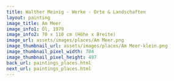 ```yaml
---
title: Walther Meinig - Werke - Orte & Landschaften
layout: painting
image_title: Am Meer
image_info1: Öl, 1979
image_info2: 70 x 110 cm (Höhe x Breite)
image_url: assets/images/places/Am Meer.png
image_thumbnail_url: assets/images/places/Am Meer-klein.png
image_thumbnail_pixel_width: 784
image_thumbnail_pixel_height: 497
back_url: paintings_places.html
next_url: paintings_places.html
---
```


